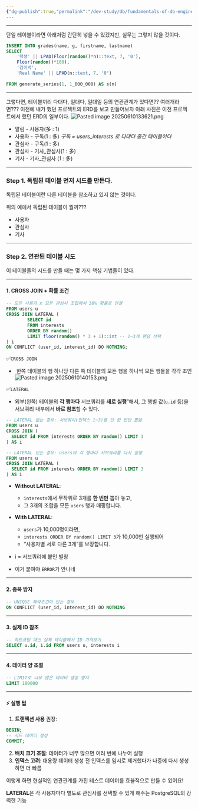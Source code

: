 ```yaml
---
{"dg-publish":true,"permalink":"/dev-study/db/fundamentals-of-db-engineering/6-seed/","noteIcon":"","created":"2025-06-12T13:06:38.479+09:00","updated":"2025-07-13T21:41:54.202+09:00"}
---
```



---
단일 테이블이라면 아래처럼 간단히 넣을 수 있겠지만, 실무는 그렇지 않을 것이다.
```SQL
INSERT INTO grades(name, g, firstname, lastname)
SELECT 
    '학생' || LPAD(Floor(random()*n)::text, 7, '0'),
    Floor(random()*100),
    '김이박',
    'Real Name' || LPAD(n::text, 7, '0')
    
FROM generate_series(1, 1_000_000) AS s(n)
```

---
그렇다면, 테이블끼리 다대다, 일대다, 일대일 등의 연관관계가 있다면?? 여러개라면??? 
이전에 내가 했던 프로젝트의 ERD를 보고 만들어보자 
아래 사진은 이전 프로젝트에서 했던 ERD의 일부이다.
![Pasted image 20250610133621.png](/img/user/supporter/image/Pasted%20image%2020250610133621.png)
- 알림 - 사용자(多 : 1)
- 사용자 - 구독(1 : 多)  *구독 = users_interests 로 다대다 중간 테이블이다*
- 관심사 - 구독(1 : 多)
- 관심사 - 기사_관심사(1 : 多)
- 기사 - 기사_관심사 (1 : 多)


---
### Step 1. 독립된 테이블 먼저 시드를 만든다.

독립된 테이블이란 다른 테이블을 참조하고 있지 않는 것이다.

위의 예에서 독립된 테이블이 뭘까???
- 사용자
- 관심사
- 기사 


---
### Step 2. 연관된 테이블 시도 

이 테이블들의 시드를 만들 때는 몇 가지 핵심 기법들이 있다.

---
#### 1. CROSS JOIN + 확률 조건

```sql
-- 모든 사용자 x 모든 관심사 조합에서 30% 확률로 연결
FROM users u 
CROSS JOIN LATERAL (
		SELECT id 
		FROM interests 
		ORDER BY random() 
		LIMIT floor(random() * 3 + 1)::int -- 1~3개 랜덤 선택 
) i
ON CONFLICT (user_id, interest_id) DO NOTHING;
```

✅`CROSS JOIN`
-  한쪽 테이블의 행 하나당 다른 쪽 테이블의 모든 행을 하나씩 모든 행들을 각각 조인
	![Pasted image 20250610140153.png](/img/user/supporter/image/Pasted%20image%2020250610140153.png)

✅`LATERAL`
- 외부(왼쪽) 테이블의 **각 행마다** 서브쿼리를 **새로 실행**”해서, 그 행별 값(`u.id` 등)을 서브쿼리 내부에서 **바로 참조**할 수 있다.
```SQL
-- LATERAL 없는 경우: 서브쿼리(인덱스 1~3)를 단 한 번만 뽑음
FROM users u
CROSS JOIN (
  SELECT id FROM interests ORDER BY random() LIMIT 3
) AS i

-- LATERAL 있는 경우: users의 각 행마다 서브쿼리를 다시 실행
FROM users u
CROSS JOIN LATERAL (
  SELECT id FROM interests ORDER BY random() LIMIT 3
) AS i
```
- **Without LATERAL**:
    - `interests`에서 무작위로 3개를 **한 번만** 뽑아 놓고,
    - 그 3개의 조합을 모든 `users` 행과 매핑합니다.
        
- **With LATERAL**:
    - `users`가 10,000명이라면,
    - `interests ORDER BY random() LIMIT 3`가 10,000번 실행되어
    - “사용자별 서로 다른 3개”를 보장합니다.

- i = 서브쿼리에 붙인 별칭 
- 이거 붙여야 `ERROR`가 안나네 

---
#### 2. 중복 방지
```sql
-- UNIQUE 제약조건이 있는 경우
ON CONFLICT (user_id, interest_id) DO NOTHING
```

---
#### 3. 실제 ID 참조

```sql
-- 하드코딩 대신 실제 테이블에서 ID 가져오기
SELECT u.id, i.id FROM users u, interests i
```

---
#### 4. 데이터 양 조절

```sql
-- LIMIT로 너무 많은 데이터 생성 방지
LIMIT 100000
```

---
#### ⚡ 실행 팁
1. **트랜잭션 사용** 권장:
```sql
BEGIN;
-- 시드 데이터 생성
COMMIT;
```
2. **배치 크기 조절**: 데이터가 너무 많으면 여러 번에 나누어 실행
3. **인덱스 고려**: 대용량 데이터 생성 전 인덱스를 임시로 제거했다가 나중에 다시 생성하면 더 빠름

이렇게 하면 현실적인 연관관계를 가진 테스트 데이터를 효율적으로 만들 수 있어요!




**LATERAL**은 각 사용자마다 별도로 관심사를 선택할 수 있게 해주는 PostgreSQL의 강력한 기능